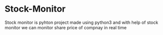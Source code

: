 # Stock-Monitor
Stock monitor is pyhton project made using python3 and with help of stock monitor we can monitor share price of compnay in real time
